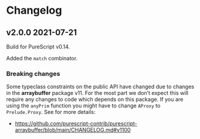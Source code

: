 # Changelog

## v2.0.0 2021-07-21

Build for PureScript v0.14.

Added the `match` combinator.

### Breaking changes

Some typeclass constraints on the public API have changed due to changes
in the __arraybuffer__ package v11. For the most part we don’t expect
this will require any changes to code which depends on this package. If
you are using the `anyPrim` function you might have to change `AProxy` to
`Prelude.Proxy`. See for more details: 

* https://github.com/purescript-contrib/purescript-arraybuffer/blob/main/CHANGELOG.md#v1100


